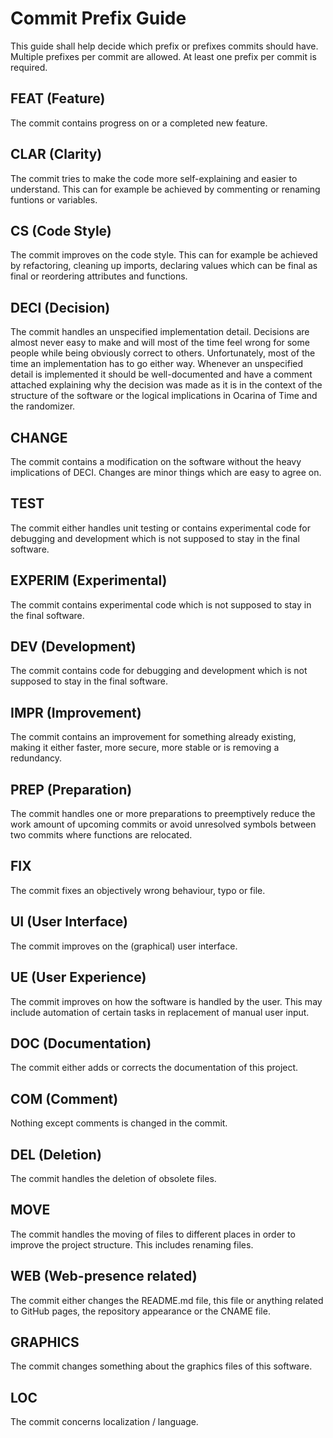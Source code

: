 # Commit Prefix  Guide
This guide shall help decide which prefix or prefixes commits should have. Multiple prefixes per commit are allowed. At least one prefix per commit is required.

## FEAT (Feature)
The commit contains progress on or a completed new feature.

## CLAR (Clarity)
The commit tries to make the code more self-explaining and easier to understand. This can for example be achieved by commenting or renaming funtions or variables.

## CS (Code Style)
The commit improves on the code style. This can for example be achieved by refactoring, cleaning up imports, declaring values which can be final as final or reordering attributes and functions.

## DECI (Decision)
The commit handles an unspecified implementation detail. Decisions are almost never easy to make and will most of the time feel wrong for some people while being obviously correct to others. Unfortunately, most of the time an implementation has to go either way. Whenever an unspecified detail is implemented it should be well-documented and have a comment attached explaining why the decision was made as it is in the context of the structure of the software or the logical implications in Ocarina of Time and the randomizer.

## CHANGE
The commit contains a modification on the software without the heavy implications of DECI. Changes are minor things which are easy to agree on.

## TEST
The commit either handles unit testing or contains experimental code for debugging and development which is not supposed to stay in the final software.

## EXPERIM (Experimental)
The commit contains experimental code which is not supposed to stay in the final software.

## DEV (Development)
The commit contains code for debugging and development which is not supposed to stay in the final software.

## IMPR (Improvement)
The commit contains an improvement for something already existing, making it either faster, more secure, more stable or is removing a redundancy.

## PREP (Preparation)
The commit handles one or more preparations to preemptively reduce the work amount of upcoming commits or avoid unresolved symbols between two commits where functions are relocated.

## FIX
The commit fixes an objectively wrong behaviour, typo or file.

## UI (User Interface)
The commit improves on the (graphical) user interface.

## UE (User Experience)
The commit improves on how the software is handled by the user. This may include automation of certain tasks in replacement of manual user input.

## DOC (Documentation)
The commit either adds or corrects the documentation of this project.

## COM (Comment)
Nothing except comments is changed in the commit.

## DEL (Deletion)
The commit handles the deletion of obsolete files.

## MOVE
The commit handles the moving of files to different places in order to improve the project structure. This includes renaming files.

## WEB (Web-presence related)
The commit either changes the README.md file, this file or anything related to GitHub pages, the repository appearance or the CNAME file.

## GRAPHICS
The commit changes something about the graphics files of this software.

## LOC
The commit concerns localization / language.
